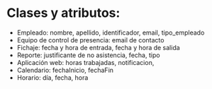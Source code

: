 # Clases y atributos:
- Empleado: nombre, apellido, identificador, email, tipo_empleado
- Equipo de control de presencia: email de contacto
- Fichaje: fecha y hora de entrada, fecha y hora de salida
- Reporte: justificante de no asistencia, fecha, tipo
- Aplicación web: horas trabajadas, notificacion, 
- Calendario: fechaInicio, fechaFin
- Horario: día, fecha, hora
